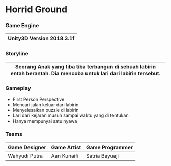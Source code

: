 # Horrid Ground

### Game Engine
| Unity3D Version 2018.3.1f |
| ----- |

### Storyline
| Seorang Anak yang tiba tiba terbangun di sebuah labirin entah berantah. Dia mencoba untuk lari dari labirin tersebut. |
| ----- |

### Gameplay
* First Person Perspective
* Mencari jalan keluar dari labirin
* Menyelesaikan puzzle di labirin
* Lari dari kejaran musuh sampai waktu yang di tentukan
* Hanya mempunyai satu nyawa

### Teams
| Game Designer | Game Artist | Game Programmer |
| ----- | ----- | ----- |
| Wahyudi Putra | Aan Kunaifi | Satria Bayuaji |
